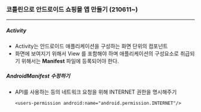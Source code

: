 ### 코틀린으로 안드로이드 쇼핑몰 앱 만들기 (210611~)

---

##### Activity

- Activity는 안드로이드 애플리케이션을 구성하는 화면 단위의 컴포넌트
- 화면에 보여지기 위해서 View 를 포함해야 하며 애플리케이션의 구성요소로 취급되기 위해서는 **Manifest** 파일에 등록되어야 한다.

##### AndroidManifest 수정하기

- API를 사용하는 등의 네트워크 요청을 위해 INTERNET 권한을 명시해주기

  `<users-permission android:name="android.permission.INTERNET"/>`

  



